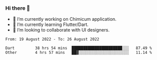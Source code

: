 ### Hi there 👋

<!--
**devcat37/devcat37** is a ✨ _special_ ✨ repository because its `README.md` (this file) appears on your GitHub profile.-->


- 🔭 I’m currently working on Chimicum application.
- 🌱 I’m currently learning Flutter/Dart.
- 👯 I’m looking to collaborate with UI designers.
<!-- - 🤔 I’m looking for help with ... -->

<!--START_SECTION:waka-->

```text
From: 19 August 2022 - To: 26 August 2022

Dart         38 hrs 54 mins  ██████████████████████░░░   87.49 %
Other        4 hrs 57 mins   ██▓░░░░░░░░░░░░░░░░░░░░░░   11.14 %
```

<!--END_SECTION:waka-->
